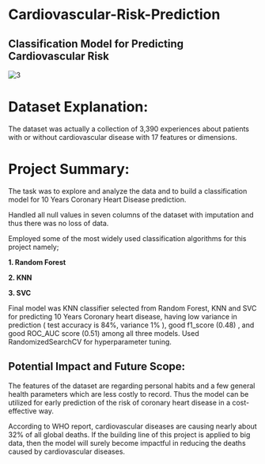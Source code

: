 # Cardiovascular-Risk-Prediction

## Classification Model for Predicting Cardiovascular Risk

![3](https://user-images.githubusercontent.com/89520031/172639887-2b067589-1023-412f-b3ea-40e88d1ce2c2.jpg)

# Dataset Explanation:

The dataset was actually a collection of 3,390 experiences about patients with or without cardiovascular disease with 17 features or dimensions.

# Project Summary:

The task was to explore and analyze the data and to build a classification model for 10 Years Coronary Heart Disease prediction.

Handled all null values in seven columns of the dataset with imputation and thus there was no loss of data.

Employed some of the most widely used classification algorithms for this project namely;

**1.	Random Forest**

**2.	KNN**

**3.	SVC**

Final model was KNN classifier selected from Random Forest, KNN and SVC for predicting 10 Years Coronary heart disease, having low variance in prediction ( test accuracy is 84%, variance 1% ), good f1_score (0.48) , and good ROC_AUC score (0.51) among all three models. Used RandomizedSearchCV for hyperparameter tuning.

## Potential Impact and Future Scope:

The features of the dataset are regarding personal habits and a few general health parameters which are less costly to record. Thus the model can be utilized for early prediction of the risk of coronary heart disease in a cost-effective way.

According to WHO report, cardiovascular diseases are causing nearly about 32% of all global deaths. If the building line of this project is applied to big data, then the model will surely become impactful in reducing the deaths caused by cardiovascular diseases.
